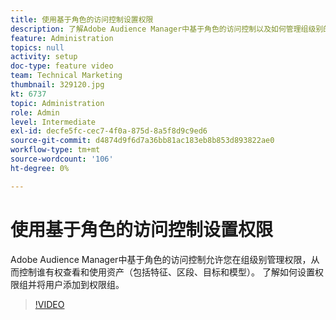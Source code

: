 ```yaml
---
title: 使用基于角色的访问控制设置权限
description: 了解Adobe Audience Manager中基于角色的访问控制以及如何管理组级别的权限。 了解如何控制谁有权查看和使用资产（包括特征、区段、目标和模型）。 了解如何设置权限组并将用户添加到权限组。
feature: Administration
topics: null
activity: setup
doc-type: feature video
team: Technical Marketing
thumbnail: 329120.jpg
kt: 6737
topic: Administration
role: Admin
level: Intermediate
exl-id: decfe5fc-cec7-4f0a-875d-8a5f8d9c9ed6
source-git-commit: d4874d9f6d7a36bb81ac183eb8b853d893822ae0
workflow-type: tm+mt
source-wordcount: '106'
ht-degree: 0%

---
```


# 使用基于角色的访问控制设置权限

Adobe Audience Manager中基于角色的访问控制允许您在组级别管理权限，从而控制谁有权查看和使用资产（包括特征、区段、目标和模型）。 了解如何设置权限组并将用户添加到权限组。

>[!VIDEO](https://video.tv.adobe.com/v/329120/?quality=12&learn=on)
